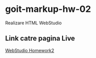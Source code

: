 # goit-markup-hw-02

Realizare HTML WebStudio

## Link catre pagina Live

[WebStudio Homework2](https://github.com/Loredana-Lungu/goit-markup-hw-02.git)
